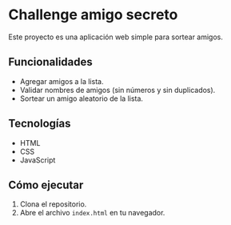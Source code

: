 # Challenge amigo secreto

Este proyecto es una aplicación web simple para sortear amigos.

## Funcionalidades

* Agregar amigos a la lista.
* Validar nombres de amigos (sin números y sin duplicados).
* Sortear un amigo aleatorio de la lista.

## Tecnologías

* HTML
* CSS
* JavaScript

## Cómo ejecutar

1.  Clona el repositorio.
2.  Abre el archivo `index.html` en tu navegador.
